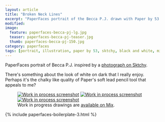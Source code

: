 ```yaml
---
layout: article
title: "Broken Neck Lines"
excerpt: "PaperFaces portrait of the Becca P.J. drawn with Paper by 53 on an iPad."
modified: 
image: 
  feature: paperfaces-becca-pj-lg.jpg
  teaser: paperfaces-becca-pj-teaser.jpg
  thumb: paperfaces-becca-pj-150.jpg
category: paperfaces
tags: [portrait, illustration, paper by 53, sktchy, black and white, mix]
---
```


PaperFaces portrait of Becca P.J. inspired by a [photograph on Sktchy](http://sktchy.com/WCFVrC).

There's something about the look of white on dark that I really enjoy. Perhaps it's the chalky like quality of Paper's soft lead pencil tool that appeals to me?

<figure class="third">
  <a href="{{ site.url }}/images/paperfaces-becca-pj-process-1-lg.jpg"><img src="{{ site.url }}/images/paperfaces-becca-pj-process-1-600.jpg" alt="Work in process screenshot"></a>
  <a href="{{ site.url }}/images/paperfaces-becca-pj-process-2-lg.jpg"><img src="{{ site.url }}/images/paperfaces-becca-pj-process-2-600.jpg" alt="Work in process screenshot"></a>
  <a href="{{ site.url }}/images/paperfaces-becca-pj-process-3-lg.jpg"><img src="{{ site.url }}/images/paperfaces-becca-pj-process-3-600.jpg" alt="Work in process screenshot"></a>
  <figcaption>Work in progress drawings are <a href="https://mix.fiftythree.com/11098-Michael-Rose/3471365">available on Mix</a>.</figcaption>
</figure>

{% include paperfaces-boilerplate-3.html %}
